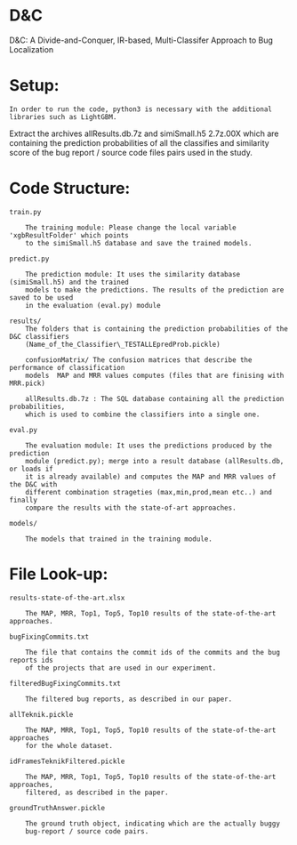 # D&C
D&C: A Divide-and-Conquer, IR-based, Multi-Classifer Approach to Bug Localization

# Setup:

	In order to run the code, python3 is necessary with the additional libraries such as LightGBM.

Extract the archives allResults.db.7z and simiSmall.h5 2.7z.00X which are containing the prediction probabilities of all the classifies and similarity score of the bug report / source code files pairs used in the study.


# Code Structure:

	train.py
	
		The training module: Please change the local variable 'xgbResultFolder' which points
		to the simiSmall.h5 database and save the trained models.

	predict.py
	
		The prediction module: It uses the similarity database (simiSmall.h5) and the trained
		models to make the predictions. The results of the prediction are saved to be used 
		in the evaluation (eval.py) module

	results/
		The folders that is containing the prediction probabilities of the D&C classifiers 
		(Name_of_the_Classifier\_TESTALLEpredProb.pickle)
		
		confusionMatrix/ The confusion matrices that describe the performance of classification
		models 	MAP and MRR values computes (files that are finising with MRR.pick)
	
		allResults.db.7z : The SQL database containing all the prediction probabilities, 
		which is used to combine the classifiers into a single one.

	eval.py
	
		The evaluation module: It uses the predictions produced by the prediction 
		module (predict.py); merge into a result database (allResults.db, or loads if 
		it is already available) and computes the MAP and MRR values of the D&C with 
		different combination strageties (max,min,prod,mean etc..) and finally 
		compare the results with the state-of-art approaches.
		
	models/
	
		The models that trained in the training module.

# File Look-up:

	results-state-of-the-art.xlsx
	
		The MAP, MRR, Top1, Top5, Top10 results of the state-of-the-art approaches.
		
	bugFixingCommits.txt
	
		The file that contains the commit ids of the commits and the bug reports ids 
		of the projects that are used in our experiment.
		
	filteredBugFixingCommits.txt
	
		The filtered bug reports, as described in our paper.
		
	allTeknik.pickle
	
		The MAP, MRR, Top1, Top5, Top10 results of the state-of-the-art approaches 
		for the whole dataset.
		
	idFramesTeknikFiltered.pickle
	
		The MAP, MRR, Top1, Top5, Top10 results of the state-of-the-art approaches,
		filtered, as described in the paper.
		
	groundTruthAnswer.pickle
	
		The ground truth object, indicating which are the actually buggy 
		bug-report / source code pairs.



